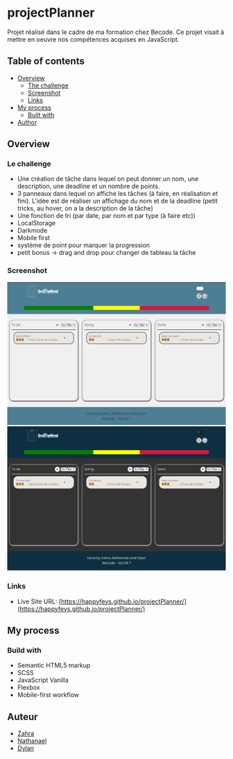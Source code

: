 # projectPlanner

Projet réalisé dans le cadre de ma formation chez Becode.
Ce projet visait à mettre en oeuvre nos compétences acquises en JavaScript.

## Table of contents

- [Overview](#overview)
  - [The challenge](#the-challenge)
  - [Screenshot](#screenshot)
  - [Links](#links)
- [My process](#my-process)
  - [Built with](#built-with)
- [Author](#author)

## Overview

### Le challenge

- Une création de tâche dans lequel on peut donner un nom, une description, une deadline et un nombre de points.
- 3 panneaux dans lequel on affiche les tâches (à faire, en réalisation et fini). L'idée est de réaliser un affichage du nom et de la deadline (petit tricks, au hover, on a la description de la tâche)
- Une fonction de tri (par date, par nom et par type (à faire etc))
- LocalStorage
- Darkmode
- Mobile first
- système de point pour marquer la progression
- petit bonus -> drag and drop pour changer de tableau la tâche

### Screenshot

![alt text](./screenshot/projectplanner.png)
![alt text](./screenshot/projectplanner2.png)

### Links

- Live Site URL: [https://happyfeys.github.io/projectPlanner/](https://happyfeys.github.io/projectPlanner/)

## My process

### Build with

- Semantic HTML5 markup
- SCSS
- JavaScript Vanilla
- Flexbox
- Mobile-first workflow

## Auteur

- [Zahra](https://github.com/zaraana)
- [Nathanael](https://github.com/NathAmd)
- [Dylan](https://github.com/HappyFeys)